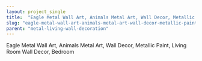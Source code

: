 ```yaml
---
layout: project_single
title:  "Eagle Metal Wall Art, Animals Metal Art, Wall Decor, Metallic Paint, Living Room Wall Decor, Bedroom Wall Decor, Metal Wall Hanging"
slug: "eagle-metal-wall-art-animals-metal-art-wall-decor-metallic-paint-living-room-wall-decor"
parent: "metal-living-wall-decoration"
---
```

Eagle Metal Wall Art, Animals Metal Art, Wall Decor, Metallic Paint, Living Room Wall Decor, Bedroom